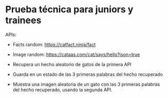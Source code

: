 # Prueba técnica para juniors y trainees

APIs:

- Facts random: https://catfact.ninja/fact
- Image random: https://cataas.com/cat/says/hello?json=true

- Recupera un hecho aleatorio de gatos de la primera API
- Guarda en un estado de las 3 primeras palabras del hecho recuperado
- Muestra una imagen aleatoria de un gato con las 3 primeras palabras del hecho recuperado, usando la segunda API.
